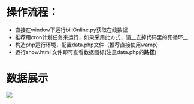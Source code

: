 # 操作流程：
* 直接在window下运行biliOnline.py获取在线数据
* 推荐用cron计划任务来运行，如果采用此方式，请__去掉代码里的死循环__
* 构造php运行环境，配置data.php文件（推荐直接使用wamp）
* 运行show.html 文件即可查看数据图标(注意data.php的**路径**)

# 数据展示 
![](https://github.com/StephinChou/Pythonspider/blob/master/image/online.png)

